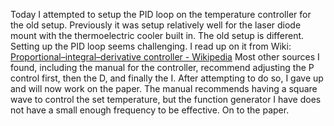 

Today I attempted to setup the PID loop on the temperature controller for the old setup. Previously it was setup relatively well for the laser diode mount with the thermoelectric cooler built in. The old setup is different.
Setting up the PID loop seems challenging. I read up on it from Wiki: [Proportional–integral–derivative controller - Wikipedia](https://en.wikipedia.org/wiki/Proportional%E2%80%93integral%E2%80%93derivative_controller)
Most other sources I found, including the manual for the controller, recommend adjusting the P control first, then the D, and finally the I. After attempting to do so, I gave up and will now work on the paper. The manual recommends having a square wave to control the set temperature, but the function generator I have does not have a small enough frequency to be effective. On to the paper.